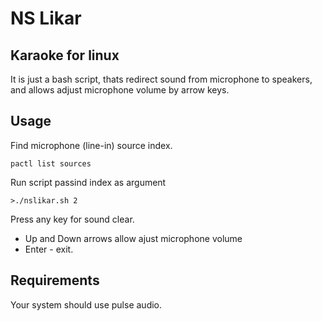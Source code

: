 # NS Likar
## Karaoke for linux

It is just a bash script, thats redirect sound from microphone to speakers, and allows adjust microphone volume by arrow keys. 

## Usage
Find microphone (line-in) source index.
````
pactl list sources
````

Run script passind index as argument
````
>./nslikar.sh 2
````

Press any key for sound clear.

- Up and Down arrows allow ajust microphone volume
- Enter - exit.

## Requirements
Your system should use pulse audio.
